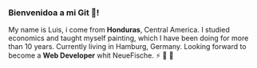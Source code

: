 ### Bienvenidoa a mi Git 👋!

My name is Luis, i come from **Honduras**, Central America. 
I studied economics and taught myself painting, which 
I have been doing for more than 10 years. Currently living in
Hamburg, Germany. Looking forward to become a **Web Developer** whit NeueFische. ⚡ 🚀 🔭 









<!--
**landaluis/landaluis** is a ✨ _special_ ✨ repository because its `README.md` (this file) appears on your GitHub profile.

Here are some ideas to get you started:

- 🔭 I’m currently working on ...
- 🌱 I’m currently learning ...
- 👯 I’m looking to collaborate on ...
- 🤔 I’m looking for help with ...
- 💬 Ask me about ...
- 📫 How to reach me: ...
- 😄 Pronouns: ...
- ⚡ Fun fact: ...
-->
